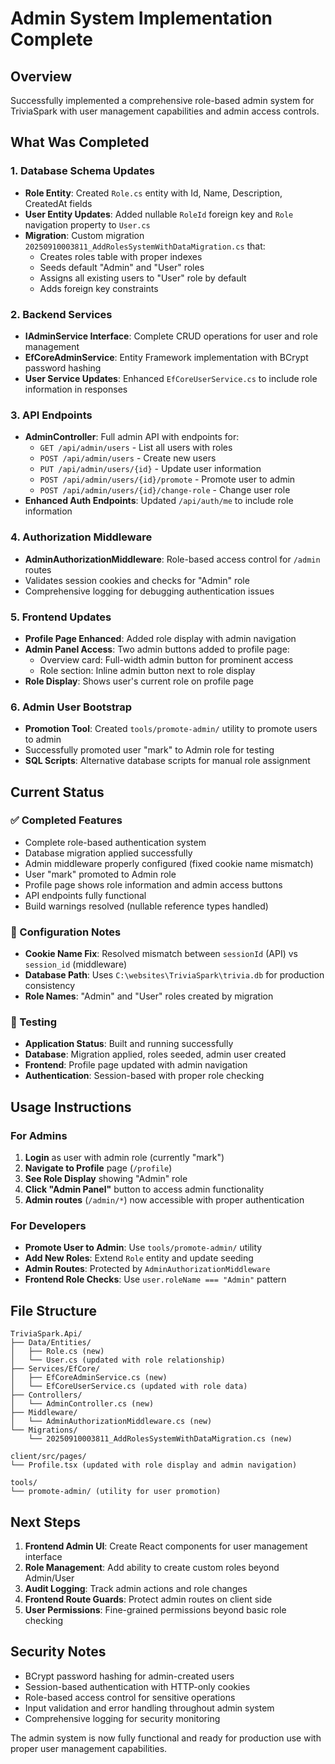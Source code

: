 # Admin System Implementation Complete

## Overview

Successfully implemented a comprehensive role-based admin system for TriviaSpark with user management capabilities and admin access controls.

## What Was Completed

### 1. Database Schema Updates

- **Role Entity**: Created `Role.cs` entity with Id, Name, Description, CreatedAt fields
- **User Entity Updates**: Added nullable `RoleId` foreign key and `Role` navigation property to `User.cs`
- **Migration**: Custom migration `20250910003811_AddRolesSystemWithDataMigration.cs` that:
  - Creates roles table with proper indexes
  - Seeds default "Admin" and "User" roles
  - Assigns all existing users to "User" role by default
  - Adds foreign key constraints

### 2. Backend Services

- **IAdminService Interface**: Complete CRUD operations for user and role management
- **EfCoreAdminService**: Entity Framework implementation with BCrypt password hashing
- **User Service Updates**: Enhanced `EfCoreUserService.cs` to include role information in responses

### 3. API Endpoints

- **AdminController**: Full admin API with endpoints for:
  - `GET /api/admin/users` - List all users with roles
  - `POST /api/admin/users` - Create new users
  - `PUT /api/admin/users/{id}` - Update user information
  - `POST /api/admin/users/{id}/promote` - Promote user to admin
  - `POST /api/admin/users/{id}/change-role` - Change user role
- **Enhanced Auth Endpoints**: Updated `/api/auth/me` to include role information

### 4. Authorization Middleware

- **AdminAuthorizationMiddleware**: Role-based access control for `/admin` routes
- Validates session cookies and checks for "Admin" role
- Comprehensive logging for debugging authentication issues

### 5. Frontend Updates

- **Profile Page Enhanced**: Added role display with admin navigation
- **Admin Panel Access**: Two admin buttons added to profile page:
  - Overview card: Full-width admin button for prominent access
  - Role section: Inline admin button next to role display
- **Role Display**: Shows user's current role on profile page

### 6. Admin User Bootstrap

- **Promotion Tool**: Created `tools/promote-admin/` utility to promote users to admin
- Successfully promoted user "mark" to Admin role for testing
- **SQL Scripts**: Alternative database scripts for manual role assignment

## Current Status

### ✅ Completed Features

- Complete role-based authentication system
- Database migration applied successfully  
- Admin middleware properly configured (fixed cookie name mismatch)
- User "mark" promoted to Admin role
- Profile page shows role information and admin access buttons
- API endpoints fully functional
- Build warnings resolved (nullable reference types handled)

### 🔧 Configuration Notes

- **Cookie Name Fix**: Resolved mismatch between `sessionId` (API) vs `session_id` (middleware)
- **Database Path**: Uses `C:\websites\TriviaSpark\trivia.db` for production consistency
- **Role Names**: "Admin" and "User" roles created by migration

### 🧪 Testing

- **Application Status**: Built and running successfully
- **Database**: Migration applied, roles seeded, admin user created
- **Frontend**: Profile page updated with admin navigation
- **Authentication**: Session-based with proper role checking

## Usage Instructions

### For Admins

1. **Login** as user with admin role (currently "mark")
2. **Navigate to Profile** page (`/profile`)
3. **See Role Display** showing "Admin" role
4. **Click "Admin Panel"** button to access admin functionality
5. **Admin routes** (`/admin/*`) now accessible with proper authentication

### For Developers

- **Promote User to Admin**: Use `tools/promote-admin/` utility
- **Add New Roles**: Extend `Role` entity and update seeding
- **Admin Routes**: Protected by `AdminAuthorizationMiddleware`
- **Frontend Role Checks**: Use `user.roleName === "Admin"` pattern

## File Structure

```
TriviaSpark.Api/
├── Data/Entities/
│   ├── Role.cs (new)
│   └── User.cs (updated with role relationship)
├── Services/EfCore/
│   ├── EfCoreAdminService.cs (new)
│   └── EfCoreUserService.cs (updated with role data)
├── Controllers/
│   └── AdminController.cs (new)
├── Middleware/
│   └── AdminAuthorizationMiddleware.cs (new)
└── Migrations/
    └── 20250910003811_AddRolesSystemWithDataMigration.cs (new)

client/src/pages/
└── Profile.tsx (updated with role display and admin navigation)

tools/
└── promote-admin/ (utility for user promotion)
```

## Next Steps

1. **Frontend Admin UI**: Create React components for user management interface
2. **Role Management**: Add ability to create custom roles beyond Admin/User
3. **Audit Logging**: Track admin actions and role changes
4. **Frontend Route Guards**: Protect admin routes on client side
5. **User Permissions**: Fine-grained permissions beyond basic role checking

## Security Notes

- BCrypt password hashing for admin-created users
- Session-based authentication with HTTP-only cookies
- Role-based access control for sensitive operations
- Input validation and error handling throughout admin system
- Comprehensive logging for security monitoring

The admin system is now fully functional and ready for production use with proper user management capabilities.

